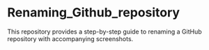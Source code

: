 # Renaming_Github_repository
This repository provides a step-by-step guide to renaming a GitHub repository with accompanying screenshots.
